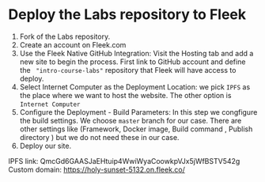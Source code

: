  # Deploy the Labs repository to Fleek
 1) Fork of the Labs repository.
 2) Create an account on Fleek.com
 3) Use the Fleek Native GitHub Integration: 
 Visit the Hosting tab and add a new site to begin the process. First link to GitHub account and define the ` "intro-course-labs"` repository that Fleek will have access to deploy.
 4) Select Internet Computer as the Deployment Location: we pick `IPFS` as the place where we want to host the website. The other option is `Internet Computer`
 5)  Configure the Deployment - Build Parameters: In this step we congfigure the build settings.
 We choose `master` branch for our case. There are other settings like (Framework, Docker image, Build command , Publish directory ) but we do not need these in our case.
 6) Deploy our site. 
 
IPFS link: QmcGd6GAASJaEHtuip4WwiWyaCoowkpVJx5jWfBSTV542g
Custom domain: https://holy-sunset-5132.on.fleek.co/
